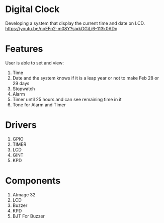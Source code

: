 # Digital Clock
Developing a system that display the current time and date on LCD.
https://youtu.be/noEFn2-m08Y?si=kOGiLi6-113k0ADq

# Features
User is able to set and view:
1. Time 
2. Date and the system knows if it is a leap year or not to make Feb 28 or 29 days
3. Stopwatch 
4. Alarm
5. Timer until 25 hours and can see remaining time in it
6. Tone for Alarm and Timer

# Drivers
1. GPIO
2. TIMER
3. LCD
4. GINT
5. KPD

# Components
1. Atmage 32
2. LCD
3. Buzzer
4. KPD
5. BJT For Buzzer